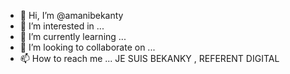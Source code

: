 - 👋 Hi, I’m @amanibekanty
- 👀 I’m interested in ...
- 🌱 I’m currently learning ...
- 💞️ I’m looking to collaborate on ...
- 📫 How to reach me ...
JE SUIS BEKANKY , REFERENT DIGITAL
<!---
amanibekanty/amanibekanty is a ✨ special ✨ repository because its `README.md` (this file) appears on your GitHub profile.
You can click the Preview link to take a look at your changes.
--->
